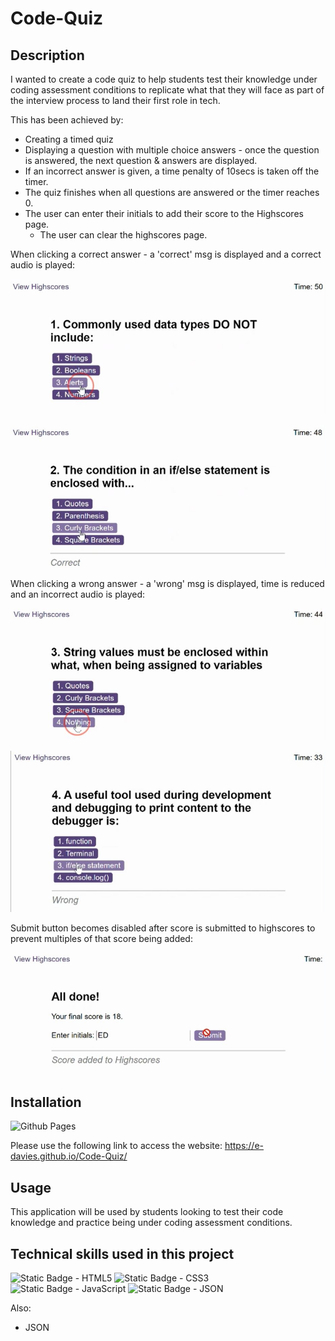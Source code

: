 # Code-Quiz

## Description

I wanted to create a code quiz to help students test their knowledge under coding assessment conditions to replicate what that they will face as part of the interview process to land their first role in tech. 

This has been achieved by:
* Creating a timed quiz
* Displaying a question with multiple choice answers - once the question is answered, the next question & answers are displayed.
* If an incorrect answer is given, a time penalty of 10secs is taken off the timer.
* The quiz finishes when all questions are answered or the timer reaches 0.
* The user can enter their initials to add their score to the Highscores page.
    * The user can clear the highscores page.

    

When clicking a correct answer - a 'correct' msg is displayed and a correct audio is played:

![screenshot of quiz questions and answers](./assets/images/clicking-choice.JPG) 

![screenshot of correct msg display](./assets/images/feedback-correct-displayed.JPG) 

When clicking a wrong answer - a 'wrong' msg is displayed, time is reduced and an incorrect audio is played:

![screenshot of quiz questions and answers](./assets/images/clicking-wrong-answer.JPG)

![screenshot of wrong msg display and timer is reduced](./assets/images/feedback-wrong-displayed.JPG)

Submit button becomes disabled after score is submitted to highscores to prevent multiples of that score being added:

![Disabled submit button](./assets/images/disabled-submit-btn.JPG)

 

## Installation

![Github Pages](https://img.shields.io/badge/github%20pages-121013?style=for-the-badge&logo=github&logoColor=white)

Please use the following link to access the website: https://e-davies.github.io/Code-Quiz/

## Usage

This application will be used by students looking to test their code knowledge and practice being under coding assessment conditions.

## Technical skills used in this project

![Static Badge - HTML5](https://img.shields.io/badge/HTML5-E34F26?style=for-the-badge&logo=html5&logoColor=white)
![Static Badge - CSS3](https://img.shields.io/badge/CSS3-1572B6?style=for-the-badge&logo=css3&logoColor=white)
![Static Badge - JavaScript](https://img.shields.io/badge/JavaScript-323330?style=for-the-badge&logo=javascript&logoColor=F7DF1E)
![Static Badge - JSON](https://img.shields.io/badge/JSON-323330?style=for-the-badge&logo=json&logoColor=F7DF1E)

Also:
* JSON
